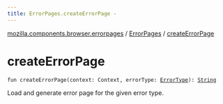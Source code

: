 ```yaml
---
title: ErrorPages.createErrorPage - 
---
```


[mozilla.components.browser.errorpages](../index.html) / [ErrorPages](index.html) / [createErrorPage](./create-error-page.html)

# createErrorPage

`fun createErrorPage(context: Context, errorType: `[`ErrorType`](-error-type/index.html)`): `[`String`](https://kotlinlang.org/api/latest/jvm/stdlib/kotlin/-string/index.html)

Load and generate error page for the given error type.

